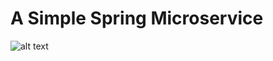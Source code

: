 # A Simple Spring Microservice

![alt text](https://pbs.twimg.com/media/FXIAb_NUUAAzc5R?format=jpg&name=small)
